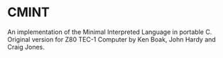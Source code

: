 # CMINT
An implementation of the Minimal Interpreted Language in portable C.
Original version for Z80 TEC-1 Computer by Ken Boak, John Hardy and Craig Jones.
